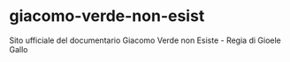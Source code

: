 # giacomo-verde-non-esist
Sito ufficiale del documentario Giacomo Verde non Esiste - Regia di Gioele Gallo
